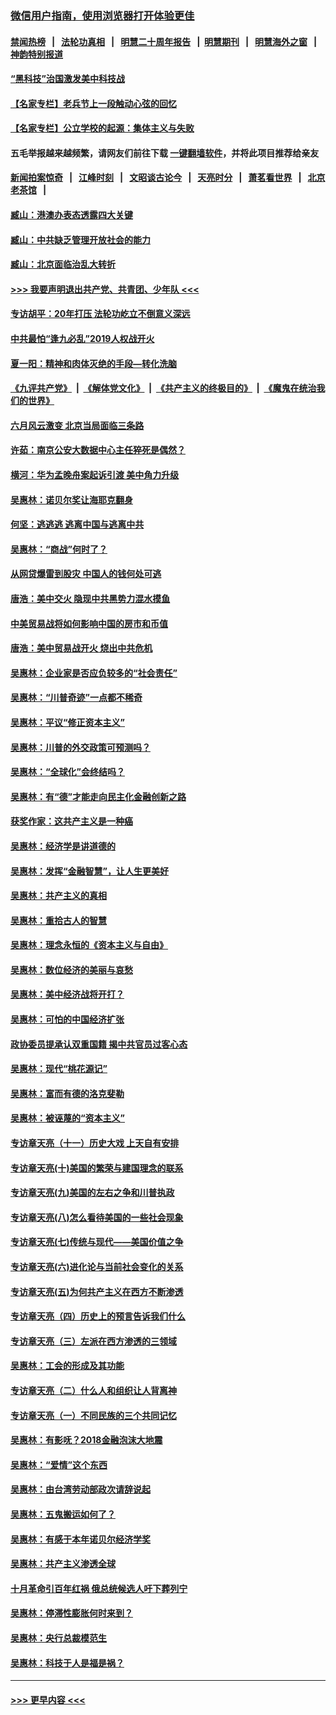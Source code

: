 ### [微信用户指南，使用浏览器打开体验更佳](https://github.com/gfw-breaker/banned-news1/blob/master/indexes/wechat-guide.md?t=0)
#### [禁闻热榜](热点新闻.md?t=0)  &nbsp;&nbsp;|&nbsp;&nbsp; [法轮功真相](https://github.com/gfw-breaker/truth/blob/master/README.md?t=0) &nbsp;&nbsp;|&nbsp;&nbsp; [明慧二十周年报告](https://github.com/gfw-breaker/mh-reports/blob/master/README.md?t=0) &nbsp;&nbsp;|&nbsp;&nbsp;[明慧期刊](https://github.com/gfw-breaker/mh-qikan) &nbsp;&nbsp;|&nbsp;&nbsp; [明慧海外之窗](https://github.com/gfw-breaker/mh-news/blob/master/README.md?t=0) &nbsp;&nbsp;|&nbsp;&nbsp; [神韵特别报道](https://github.com/gfw-breaker/mh-news/blob/master/shenyun.md?t=0)
#### [“黑科技”治国激发美中科技战](../pages/nsc423/n11638056.md?t=02031744) 
#### [【名家专栏】老兵节上一段触动心弦的回忆](../pages/nsc423/n11646016.md?t=02031744) 
#### [【名家专栏】公立学校的起源：集体主义与失败](../pages/nsc423/n11601833.md?t=02031744) 
#### 五毛举报越来越频繁，请网友们前往下载 [一键翻墙软件](https://github.com/gfw-breaker/ssr-accounts)，并将此项目推荐给亲友
#### [新闻拍案惊奇](https://github.com/gfw-breaker/banned-news1/blob/master/pages/link4.md) &nbsp;&nbsp;|&nbsp;&nbsp; [江峰时刻](https://github.com/gfw-breaker/banned-news1/blob/master/pages/link4.md) &nbsp;&nbsp;|&nbsp;&nbsp; [文昭谈古论今](https://github.com/gfw-breaker/banned-news1/blob/master/pages/link4.md) &nbsp;&nbsp;|&nbsp;&nbsp; [天亮时分](https://github.com/gfw-breaker/banned-news1/blob/master/pages/link4.md) &nbsp;&nbsp;|&nbsp;&nbsp; [萧茗看世界](https://github.com/gfw-breaker/banned-news1/blob/master/pages/link4.md) &nbsp;&nbsp;|&nbsp;&nbsp; [北京老茶馆](https://github.com/gfw-breaker/banned-news1/blob/master/pages/link4.md) &nbsp;&nbsp;|&nbsp;&nbsp; 
#### [臧山：港澳办表态透露四大关键](../pages/nsc423/n11421628.md?t=02031744) 
#### [臧山：中共缺乏管理开放社会的能力](../pages/nsc423/n11407457.md?t=02031744) 
#### [臧山：北京面临治乱大转折](../pages/nsc423/n11406895.md?t=02031744) 
#### [>>> 我要声明退出共产党、共青团、少年队 <<<](https://github.com/begood0513/goodnews/blob/master/quit/letter.md) 
#### [专访胡平：20年打压 法轮功屹立不倒意义深远](../pages/nsc423/n11398800.md?t=02031744) 
#### [中共最怕“逢九必乱”2019人权战开火](../pages/nsc423/n11385248.md?t=02031744) 
#### [夏一阳：精神和肉体灭绝的手段—转化洗脑](../pages/nsc423/n11368250.md?t=02031744) 
#### [《九评共产党》](https://github.com/begood0513/9ping.md/blob/master/README.md) &nbsp;|&nbsp; [《解体党文化》](../../../../jtdwh.md/blob/master/README.md)  &nbsp;|&nbsp; [《共产主义的终极目的》](../../../../gczydzjmd.md/blob/master/README.md) &nbsp;|&nbsp; [《魔鬼在统治我们的世界》](../../../../mgztzwmdsj.md/blob/master/README.md) 
#### [六月风云激变 北京当局面临三条路](../pages/nsc423/n11313668.md?t=02031744) 
#### [许茹：南京公安大数据中心主任猝死是偶然？](../pages/nsc423/n11064744.md?t=02031744) 
#### [横河：华为孟晚舟案起诉引渡 美中角力升级](../pages/nsc423/n11027230.md?t=02031744) 
#### [吴惠林：诺贝尔奖让海耶克翻身](../pages/nsc423/n10890049.md?t=02031744) 
#### [何坚：逃逃逃 逃离中国与逃离中共](../pages/nsc423/n10592891.md?t=02031744) 
#### [吴惠林：“商战”何时了？](../pages/nsc423/n10573558.md?t=02031744) 
#### [从网贷爆雷到股灾 中国人的钱何处可逃](../pages/nsc423/n10572800.md?t=02031744) 
#### [唐浩：美中交火 隐现中共黑势力混水摸鱼](../pages/nsc423/n10544040.md?t=02031744) 
#### [中美贸易战将如何影响中国的房市和币值](../pages/nsc423/n10543697.md?t=02031744) 
#### [唐浩：美中贸易战开火 烧出中共危机](../pages/nsc423/n10540126.md?t=02031744) 
#### [吴惠林：企业家是否应负较多的“社会责任”](../pages/nsc423/n10535022.md?t=02031744) 
#### [吴惠林：“川普奇迹”一点都不稀奇](../pages/nsc423/n10512808.md?t=02031744) 
#### [吴惠林：平议“修正资本主义”](../pages/nsc423/n10495724.md?t=02031744) 
#### [吴惠林：川普的外交政策可预测吗？](../pages/nsc423/n10462387.md?t=02031744) 
#### [吴惠林：“全球化”会终结吗？](../pages/nsc423/n10452838.md?t=02031744) 
#### [吴惠林：有“德”才能走向民主化金融创新之路](../pages/nsc423/n10432292.md?t=02031744) 
#### [获奖作家：这共产主义是一种癌](../pages/nsc423/n10431541.md?t=02031744) 
#### [吴惠林：经济学是讲道德的](../pages/nsc423/n10398014.md?t=02031744) 
#### [吴惠林：发挥“金融智慧”，让人生更美好](../pages/nsc423/n10375019.md?t=02031744) 
#### [吴惠林：共产主义的真相](../pages/nsc423/n10351394.md?t=02031744) 
#### [吴惠林：重拾古人的智慧](../pages/nsc423/n10337691.md?t=02031744) 
#### [吴惠林：理念永恒的《资本主义与自由》](../pages/nsc423/n10316274.md?t=02031744) 
#### [吴惠林：数位经济的美丽与哀愁](../pages/nsc423/n10292946.md?t=02031744) 
#### [吴惠林：美中经济战将开打？](../pages/nsc423/n10258825.md?t=02031744) 
#### [吴惠林：可怕的中国经济扩张](../pages/nsc423/n10219147.md?t=02031744) 
#### [政协委员提承认双重国籍 揭中共官员过客心态](../pages/nsc423/n10208809.md?t=02031744) 
#### [吴惠林：现代“桃花源记”](../pages/nsc423/n10185234.md?t=02031744) 
#### [吴惠林：富而有德的洛克斐勒](../pages/nsc423/n10142264.md?t=02031744) 
#### [吴惠林：被诬蔑的“资本主义”](../pages/nsc423/n10124816.md?t=02031744) 
#### [专访章天亮（十一）历史大戏 上天自有安排](../pages/nsc423/n10094905.md?t=02031744) 
#### [专访章天亮(十)美国的繁荣与建国理念的联系](../pages/nsc423/n10094899.md?t=02031744) 
#### [专访章天亮(九)美国的左右之争和川普执政](../pages/nsc423/n10094889.md?t=02031744) 
#### [专访章天亮(八)怎么看待美国的一些社会现象](../pages/nsc423/n10094857.md?t=02031744) 
#### [专访章天亮(七)传统与现代——美国价值之争](../pages/nsc423/n10093140.md?t=02031744) 
#### [专访章天亮(六)进化论与当前社会变化的关系](../pages/nsc423/n10092036.md?t=02031744) 
#### [专访章天亮(五)为何共产主义在西方不断渗透](../pages/nsc423/n10083620.md?t=02031744) 
#### [专访章天亮（四）历史上的预言告诉我们什么](../pages/nsc423/n10083606.md?t=02031744) 
#### [专访章天亮（三）左派在西方渗透的三领域](../pages/nsc423/n10081115.md?t=02031744) 
#### [吴惠林：工会的形成及其功能](../pages/nsc423/n10080633.md?t=02031744) 
#### [专访章天亮（二）什么人和组织让人背离神](../pages/nsc423/n10076637.md?t=02031744) 
#### [专访章天亮（一）不同民族的三个共同记忆](../pages/nsc423/n10074188.md?t=02031744) 
#### [吴惠林：有影呒？2018金融泡沫大地震](../pages/nsc423/n10040534.md?t=02031744) 
#### [吴惠林：“爱情”这个东西](../pages/nsc423/n10019423.md?t=02031744) 
#### [吴惠林：由台湾劳动部政次请辞说起](../pages/nsc423/n9979679.md?t=02031744) 
#### [吴惠林：五鬼搬运如何了？](../pages/nsc423/n9925338.md?t=02031744) 
#### [吴惠林：有感于本年诺贝尔经济学奖](../pages/nsc423/n9871883.md?t=02031744) 
#### [吴惠林：共产主义渗透全球](../pages/nsc423/n9812748.md?t=02031744) 
#### [十月革命引百年红祸 俄总统候选人吁下葬列宁](../pages/nsc423/n9810182.md?t=02031744) 
#### [吴惠林：停滞性膨胀何时来到？](../pages/nsc423/n9764136.md?t=02031744) 
#### [吴惠林：央行总裁模范生](../pages/nsc423/n9728134.md?t=02031744) 
#### [吴惠林：科技于人是福是祸？](../pages/nsc423/n9672982.md?t=02031744) 

----
#### [ >>> 更早内容 <<< ](../indexes/nsc423-earlier.md)
